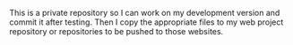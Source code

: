 This is a private repository so I can work on my development version and commit it after testing.  Then I copy the appropriate files to my web project repository or repositories to be pushed to those websites. 
